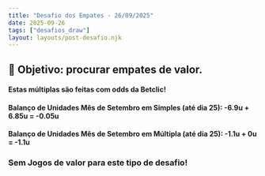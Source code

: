 ```yaml
---
title: "Desafio dos Empates - 26/09/2025"
date: 2025-09-26
tags: ["desafios_draw"]
layout: layouts/post-desafio.njk
---
```


## 🎯 Objetivo: procurar empates de valor.  

#### Estas múltiplas são feitas com odds da Betclic!

#### Balanço de Unidades Mês de Setembro em Simples (até dia 25): -6.9u + 6.85u = -0.05u
#### Balanço de Unidades Mês de Setembro em Múltipla (até dia 25): -1.1u + 0u = -1.1u

### Sem Jogos de valor para este tipo de desafio!